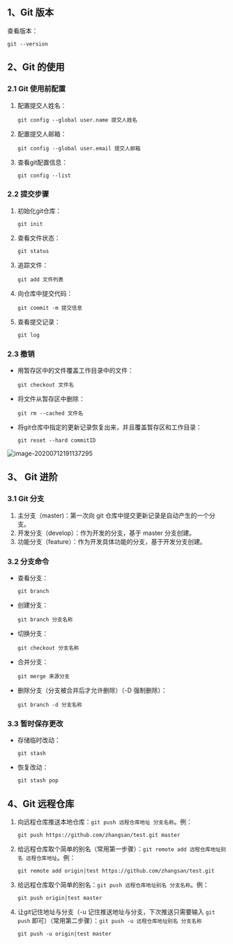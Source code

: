 ## 1、Git 版本

查看版本：

```git
git --version
```

## 2、Git 的使用

### 2.1 Git 使用前配置

1. 配置提交人姓名：

   ```git
   git config --global user.name 提交人姓名
   ```

2. 配置提交人邮箱：

   ```git
   git config --global user.email 提交人邮箱
   ```

3. 查看git配置信息：

   ```git
   git config --list
   ```

### 2.2 提交步骤

1. 初始化git仓库：

   ```git
   git init
   ```

2. 查看文件状态：

   ```git
   git status
   ```

3. 追踪文件：

   ```git
   git add 文件列表
   ```

4. 向仓库中提交代码：

   ```git
   git commit -m 提交信息
   ```

5. 查看提交记录：

   ```git
   git log
   ```

### 2.3 撤销
- 用暂存区中的文件覆盖工作目录中的文件：

  ```git
  git checkout 文件名
  ```

- 将文件从暂存区中删除：

  ```git
  git rm --cached 文件名
  ```

- 将git仓库中指定的更新记录恢复出来，并且覆盖暂存区和工作目录： 

  ```git
  git reset --hard commitID
  ```

![image-20200712191137295](C:\Users\djf24\AppData\Roaming\Typora\typora-user-images\image-20200712191137295.png)

## 3、 Git 进阶

### 3.1 Git 分支

1. 主分支（master)：第一次向 git 仓库中提交更新记录是自动产生的一个分支。
2. 开发分支（develop）：作为开发的分支，基于 master 分支创建。
3. 功能分支（feature）：作为开发具体功能的分支，基于开发分支创建。

### 3.2 分支命令

- 查看分支：

  ```git
  git branch
  ```

- 创建分支：

  ```git
  git branch 分支名称
  ```

- 切换分支：

  ```git
  git checkout 分支名称
  ```

- 合并分支：

  ```git
  git merge 来源分支
  ```

- 删除分支（分支被合并后才允许删除）（-D 强制删除）：

  ```git
  git branch -d 分支名称
  ```

### 3.3 暂时保存更改

- 存储临时改动：

  ```git
  git stash
  ```

- 恢复改动：

  ```git
  git stash pop
  ```
  
## 4、Git 远程仓库

1. 向远程仓库推送本地仓库：`git push 远程仓库地址 分支名称`。例：

   ```
   git push https://github.com/zhangsan/test.git master
   ```

2. 给远程仓库取个简单的别名（常用第一步骤）：`git remote add 远程仓库地址别名 远程仓库地址`。例：

   ```
   git remote add origin|test https://github.com/zhangsan/test.git 
   ```

3. 给远程仓库取个简单的别名：`git push 远程仓库地址别名 分支名称`。例：

   ```
   git push origin|test master
   ```

4. 让git记住地址与分支（-u 记住推送地址与分支，下次推送只需要输入 `git push` 即可）（常用第二步骤）：`git push -u 远程仓库地址别名 分支名称`

   ```
   git push -u origin|test master
   ```

   